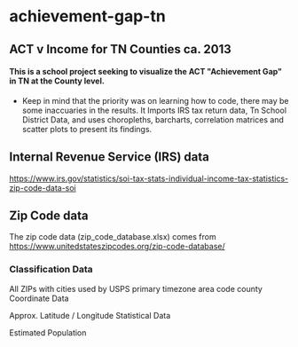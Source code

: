 # achievement-gap-tn
## ACT v Income for TN Counties ca. 2013

#### This is a school project seeking to visualize the ACT "Achievement Gap" in TN at the County level. 
* Keep in mind that the priority was on learning how to code, there may be some inaccuaries in the results. 
It Imports IRS tax return data, Tn School District Data, and uses choropleths, barcharts, correlation matrices and scatter plots to present its findings. 

## Internal Revenue Service (IRS) data
https://www.irs.gov/statistics/soi-tax-stats-individual-income-tax-statistics-zip-code-data-soi

## Zip Code data
The zip code data (zip_code_database.xlsx) comes from https://www.unitedstateszipcodes.org/zip-code-database/

### Classification Data 

All ZIPs with cities used by USPS
primary timezone
area code
county
Coordinate Data 

Approx. Latitude / Longitude
Statistical Data

Estimated Population
